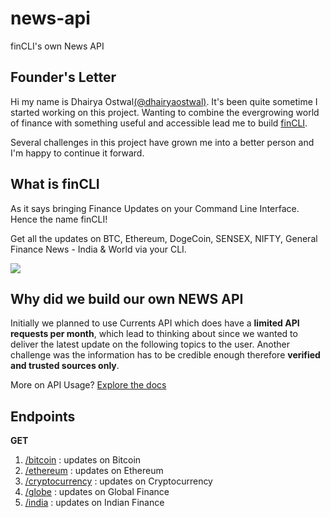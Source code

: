 # news-api
finCLI's own News API

## Founder's Letter

Hi my name is Dhairya Ostwal<a href="https://linkedin.com/in/dhairyaostwal">(@dhairyaostwal)</a>. It's been quite
sometime I started working on this project. Wanting to combine the evergrowing world of finance with something
useful and accessible lead me to build <a href="https://github.com/finCLI">finCLI</a>.

Several challenges in this project have grown me into a better person and I'm happy to continue it forward.

## What is finCLI

As it says bringing Finance Updates on your Command Line Interface. Hence the name finCLI!

Get all the updates on BTC, Ethereum, DogeCoin, SENSEX, NIFTY, General Finance News - India & World via your CLI.

<img class="finCLI--img"
  src="https://user-images.githubusercontent.com/50984984/111064945-0c10d280-84dd-11eb-8947-7c814433dd65.png">
  
## Why did we build our own NEWS API

Initially we planned to use Currents API which does have a **limited API requests per month**, which lead to thinking
about since we wanted to deliver the latest update on the following topics to the user. Another challenge was the
information has to be credible enough therefore **verified and trusted sources only**.

More on API Usage? [Explore the docs](https://github.com/finCLI/news-api)
  
## Endpoints

**GET**

<ol>
<li><a href="https://fincli-news-api.herokuapp.com/bitcoin">/bitcoin</a> : updates on Bitcoin</li>
<li><a href="https://fincli-news-api.herokuapp.com/ethereum">/ethereum</a> : updates on Ethereum</li>
<li><a href="https://fincli-news-api.herokuapp.com/cryptocurrency">/cryptocurrency</a> : updates on Cryptocurrency</li>
<li><a href="https://fincli-news-api.herokuapp.com/globe">/globe</a> : updates on Global Finance</li>
<li><a href="https://fincli-news-api.herokuapp.com/india">/india</a> : updates on Indian Finance</li>
</ol>
